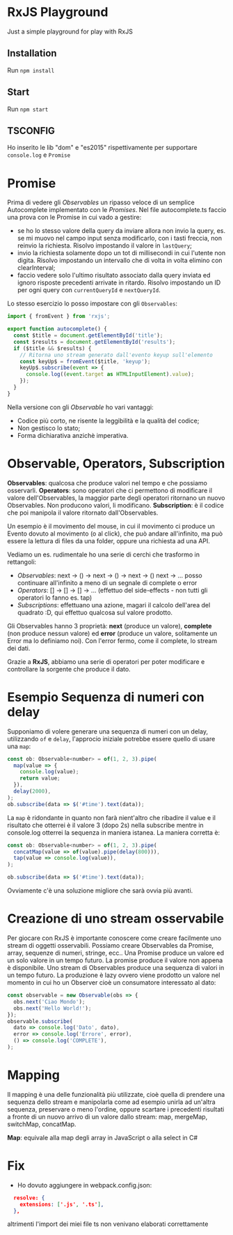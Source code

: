 # RxJS Playground

Just a simple playground for play with RxJS

## Installation

Run `npm install`

## Start

Run `npm start`

## TSCONFIG

Ho inserito le lib "dom" e "es2015" rispettivamente per supportare `console.log` e `Promise`

# Promise

Prima di vedere gli _Observables_ un ripasso veloce di un semplice Autocomplete implementato con le _Promises_.
Nel file autocomplete.ts faccio una prova con le Promise in cui vado a gestire:

- se ho lo stesso valore della query da inviare allora non invio la query, es. se mi muovo nel campo input senza modificarlo, con i tasti freccia, non reinvio la richiesta. Risolvo impostando il valore in `lastQuery`;
- invio la richiesta solamente dopo un tot di millisecondi in cui l'utente non digita. Risolvo impostando un intervallo che di volta in volta elimino con clearInterval;
- faccio vedere solo l'ultimo risultato associato dalla query inviata ed ignoro risposte precedenti arrivate in ritardo. Risolvo impostando un ID per ogni query con `currentQueryId` e `nextQueryId`.

Lo stesso esercizio lo posso impostare con gli `Observables`:

```js
import { fromEvent } from 'rxjs';

export function autocomplete() {
  const $title = document.getElementById('title');
  const $results = document.getElementById('results');
  if ($title && $results) {
    // Ritorna uno stream generato dall'evento keyup sull'elemento
    const keyUp$ = fromEvent($title, 'keyup');
    keyUp$.subscribe(event => {
      console.log((event.target as HTMLInputElement).value);
    });
  }
}
```

Nella versione con gli _Observable_ ho vari vantaggi:

- Codice più corto, ne risente la leggibilità e la qualità del codice;
- Non gestisco lo stato;
- Forma dichiarativa anzichè imperativa.

# Observable, Operators, Subscription

**Observables**: qualcosa che produce valori nel tempo e che possiamo osservarli.
**Operators**: sono operatori che ci permettono di modificare il valore dell'Observables, la maggior parte degli operatori ritornano un nuovo Observables. Non producono valori, li modificano.
**Subscription**: è il codice che poi manipola il valore ritornato dall'Observables.

Un esempio è il movimento del mouse, in cui il movimento ci produce un Evento dovuto al movimento (o al click), che può andare all'infinito, ma può essere la lettura di files da una folder, oppure una richiesta ad una API.

Vediamo un es. rudimentale ho una serie di cerchi che trasformo in rettangoli:

- _Observables_: next -> () -> next -> () -> next -> () next -> ... posso continuare all'infinito a meno di un segnale di complete o error
- _Operators_: [] -> [] -> [] -> ... (effettuo del side-effects - non tutti gli operatori lo fanno es. tap)
- _Subscriptions_: effettuano una azione, magari il calcolo dell'area del quadrato :D, qui effettuo qualcosa sul valore prodotto.

Gli Observables hanno 3 proprietà: **next** (produce un valore), **complete** (non produce nessun valore) ed **error** (produce un valore, solitamente un Error ma lo definiamo noi). Con l'error fermo, come il complete, lo stream dei dati.

Grazie a **RxJS**, abbiamo una serie di operatori per poter modificare e controllare la sorgente che produce il dato.

# Esempio Sequenza di numeri con delay

Supponiamo di volere generare una sequenza di numeri con un delay, utilizzando `of` e `delay`, l'approcio iniziale potrebbe essere quello di usare una `map`:

```js
const ob: Observable<number> = of(1, 2, 3).pipe(
  map(value => {
    console.log(value);
    return value;
  }),
  delay(2000),
);
ob.subscribe(data => $('#time').text(data));
```

La `map` è ridondante in quanto non farà nient'altro che ribadire il value e il risultato che otterrei è il valore 3 (dopo 2s) nella subscribe mentre in console.log otterrei la sequenza in maniera istanea.
La maniera corretta è:

```js
const ob: Observable<number> = of(1, 2, 3).pipe(
  concatMap(value => of(value).pipe(delay(800))),
  tap(value => console.log(value)),
);

ob.subscribe(data => $('#time').text(data));
```

Ovviamente c'è una soluzione migliore che sarà ovvia più avanti.

# Creazione di uno stream osservabile

Per giocare con RxJS è importante conoscere come creare facilmente uno stream di oggetti osservabili. Possiamo creare Observables da Promise, array, sequenze di numeri, stringe, ecc..
Una Promise produce un valore ed un solo valore in un tempo futuro. La promise produce il valore non appena è disponibile.
Uno stream di Observables produce una sequenza di valori in un tempo futuro. La produzione è lazy ovvero viene prodotto un valore nel momento in cui ho un Observer cioè un consumatore interessato al dato:

```js
const observable = new Observable(obs => {
  obs.next('Ciao Mondo');
  obs.next('Hello World!');
});
observable.subscribe(
  dato => console.log('Dato', dato),
  error => console.log('Errore', error),
  () => console.log('COMPLETE'),
);
```

# Mapping

Il mapping è una delle funzionalità più utilizzate, cioè quella di prendere una sequenza dello stream e manipolarla come ad esempio unirla ad un'altra sequenza, preservare o meno l'ordine, oppure scartare i precedenti risultati a fronte di un nuovo arrivo di un valore dallo stream: map, mergeMap, switchMap, concatMap.

**Map**: equivale alla map degli array in JavaScript o alla select in C#

# Fix

- Ho dovuto aggiungere in webpack.config.json:

```json
  resolve: {
    extensions: ['.js', '.ts'],
  },
```

altrimenti l'import dei miei file ts non venivano elaborati correttamente
